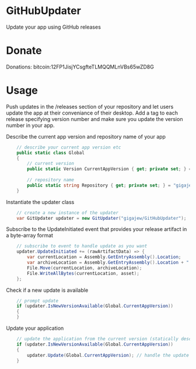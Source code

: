 # GitHubUpdater
Update your app using GitHub releases

# Donate
Donations: bitcoin:12FP1JisjYCsgfteTLMQQMLnVBs65wZD8G

# Usage 

Push updates in the /releases section of your repository and let users update the app at their conveniance of their desktop. Add a tag to each release specifying version number and make sure you update the version number in your app.

Describe the current app version and repository name of your app
```c#
	// describe your current app version etc
    public static class Global
    {
		// current version
        public static Version CurrentAppVersion { get; private set; } = new Version(1, 4);
		
		// repository name
        public static string Repository { get; private set; } = "gigajew/GitHubUpdater";
    }
```

Instantiate the updater class
```c#
	// create a new instance of the updater
	var GitUpdater updater = new GitUpdater("gigajew/GitHubUpdater");
```

Subscribe to the UpdateInitiated event that provides your release artifact in a byte-array format
```c#
	// subscribe to event to handle update as you want
	updater.UpdateInitiated += (rawArtifactData) => {
		var currentLocation = Assembly.GetEntryAssembly().Location;
		var archiveLocation = Assembly.GetEntryAssembly().Location + ".old";
		File.Move(currentLocation, archiveLocation);
		File.WriteAllBytes(currentLocation, asset);
	};
```

Check if a new update is available
```c#
	// prompt update
	if (updater.IsNewVersionAvailable(Global.CurrentAppVersion))
	{
	}
```

Update your application
```c#
	// update the application from the current version (statically described in your application)
	if (updater.IsNewVersionAvailable(Global.CurrentAppVersion))
	{
		updater.Update(Global.CurrentAppVersion); // handle the update artifact as you will with the event you subscribed to
	}
```
